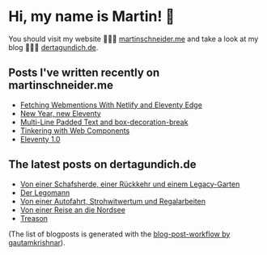# Hi, my name is Martin! 👋 
You should visit my website 👨🏼‍💻  [martinschneider.me](https://martinschneider.me) and take a look at my blog 🤷🏼‍♂️ [dertagundich.de](https://www.dertagundich.de).

## Posts I've written recently on martinschneider.me
<!-- MSME-POST-LIST:START -->
- [Fetching Webmentions With Netlify and Eleventy Edge](https://martinschneider.me/articles/fetching-webmentions-with-netlify-and-eleventy-edge/)
- [New Year, new Eleventy](https://martinschneider.me/articles/new-year-new-eleventy/)
- [Multi-Line Padded Text and box-decoration-break](https://martinschneider.me/articles/multi-line-padded-text-and-box-decoration-break/)
- [Tinkering with Web Components](https://martinschneider.me/articles/tinkering-with-web-components/)
- [Eleventy 1.0](https://martinschneider.me/articles/eleventy-1-0/)
<!-- MSME-POST-LIST:END -->

## The latest posts on dertagundich.de
<!-- DTUI-POST-LIST:START -->
- [Von einer Schafsherde, einer Rückkehr und einem Legacy-Garten](https://www.dertagundich.de/blog/2023/06/von-einer-schafsherde-einer-ruckkehr-und-einem-legacy-garten)
- [Der Legomann](https://www.dertagundich.de/blog/2023/06/der-legomann)
- [Von einer Autofahrt, Strohwitwertum und Regalarbeiten](https://www.dertagundich.de/blog/2023/06/von-einer-autofahrt-strohwitwertum-und-regalarbeiten)
- [Von einer Reise an die Nordsee](https://www.dertagundich.de/blog/2023/06/von-einer-reise-an-die-nordsee)
- [Treason](https://www.dertagundich.de/blog/2023/06/treason)
<!-- DTUI-POST-LIST:END -->

(The list of blogposts is generated with the [blog-post-workflow by gautamkrishnar](https://github.com/gautamkrishnar/blog-post-workflow)).
